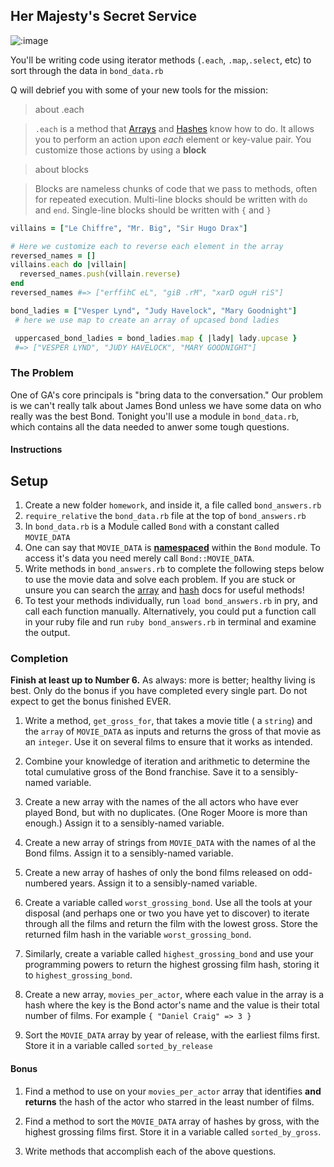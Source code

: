## Her Majesty's Secret Service

![:image](http://media.giphy.com/media/3ZRsipv0ygPKM/giphy.gif)

You'll be writing code using iterator methods (`.each`, `.map`,`.select`, etc) to sort through the data in `bond_data.rb`

Q will debrief you with some of your new tools for the mission:

> about .each

> `.each` is a method that [Arrays](http://www.ruby-doc.org/core-2.2.0/Array.html#method-i-each) and [Hashes](http://ruby-doc.org/core-2.2.0/Hash.html#method-i-each) know how to do. It allows you to perform an action upon *each* element or key-value pair. You customize those actions by using a **block**

> about blocks

> Blocks are nameless chunks of code that we pass to methods, often for repeated execution. Multi-line blocks should be written with `do` and `end`. Single-line blocks should be written with `{` and `}`

```rb
villains = ["Le Chiffre", "Mr. Big", "Sir Hugo Drax"]

# Here we customize each to reverse each element in the array
reversed_names = []
villains.each do |villain|
  reversed_names.push(villain.reverse)
end
reversed_names #=> ["erffihC eL", "giB .rM", "xarD oguH riS"]
```
```rb
bond_ladies = ["Vesper Lynd", "Judy Havelock", "Mary Goodnight"]
 # here we use map to create an array of upcased bond ladies

 uppercased_bond_ladies = bond_ladies.map { |lady| lady.upcase }
 #=> ["VESPER LYND", "JUDY HAVELOCK", "MARY GOODNIGHT"]

```

### The Problem

One of GA's core principals is "bring data to the conversation."  Our problem is we can't really talk about James Bond unless we have some data on who really was the best Bond.  Tonight you'll use a module in `bond_data.rb`, which contains all the data needed to anwer some tough questions.

#### Instructions

## Setup
1. Create a new folder `homework`, and inside it, a file called `bond_answers.rb`
1. `require_relative` the `bond_data.rb` file at the top of `bond_answers.rb`
1. In `bond_data.rb` is a Module called `Bond` with a constant called `MOVIE_DATA`
1. One can say that `MOVIE_DATA` is [**namespaced**](http://stackoverflow.com/questions/5032844/ruby-what-does-prefix-do) within the `Bond` module. To access it's data you need merely call `Bond::MOVIE_DATA`.
1. Write methods in `bond_answers.rb` to complete the following steps below to use the movie data and solve each problem. If you are stuck or unsure you can search the [array](http://www.ruby-doc.org/core-2.2.0/Array.html) and [hash](http://ruby-doc.org/core-2.2.0/Hash.html) docs for useful methods!
1. To test your methods individually, run `load bond_answers.rb` in pry, and call each function manually. Alternatively, you could put a function call in your ruby file and run `ruby bond_answers.rb` in terminal and examine the output.

### Completion

**Finish at least up to Number 6.** As always: more is better; healthy living is best. Only do the bonus if you have completed every single part. Do not expect to get the bonus finished EVER.

1. Write a method, `get_gross_for`, that takes a movie title ( a `string`) and the `array` of `MOVIE_DATA` as inputs and returns the gross of that movie as an `integer`. Use it on several films to ensure that it works as intended.

1. Combine your knowledge of iteration and arithmetic to determine the total cumulative gross of the Bond franchise. Save it to a sensibly-named variable.

1. Create a new array with the names of the all actors who have ever played Bond, but with no duplicates. (One Roger Moore is more than enough.) Assign it to a sensibly-named variable.

1. Create a new array of strings from `MOVIE_DATA` with the names of al the Bond films. Assign it to a sensibly-named variable.

1. Create a new array of hashes of only the bond films released on odd-numbered years. Assign it to a sensibly-named variable.

1. Create a variable called `worst_grossing_bond`. Use all the tools at your disposal (and perhaps one or two you have yet to discover) to iterate through all the films and return the film with the lowest gross. Store the returned film hash in the variable `worst_grossing_bond`.

1. Similarly, create a variable called `highest_grossing_bond` and use your programming powers to return the highest grossing film hash, storing it to `highest_grossing_bond`.

1. Create a new array, `movies_per_actor`, where each value in the array is a hash where the key is the Bond actor's name and the value is their total number of films.  For example `{ "Daniel Craig" => 3 }`

1. Sort the `MOVIE_DATA` array by year of release, with the earliest films first. Store it in a variable called `sorted_by_release`

#### Bonus
1. Find a method to use on your `movies_per_actor` array that identifies __and returns__ the hash of the actor who starred in the least number of films.

1. Find a method to sort the `MOVIE_DATA` array of hashes by gross, with the highest grossing films first. Store it in a variable called `sorted_by_gross`.

1. Write methods that accomplish each of the above questions.
